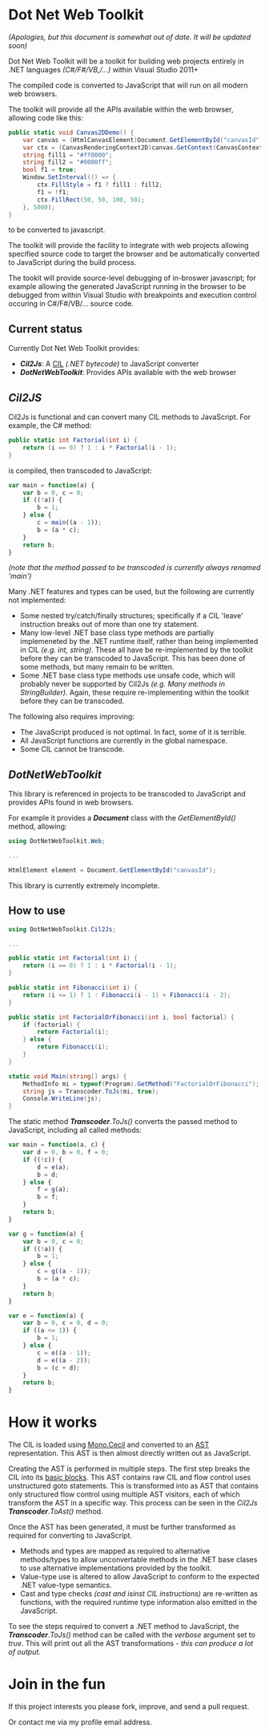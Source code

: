 Dot Net Web Toolkit
===================

*(Apologies, but this document is somewhat out of date. It will be updated soon)*

Dot Net Web Toolkit will be a toolkit for building web projects entirely in .NET languages *(C#/F#/VB,/...)* within Visual Studio 2011+

The compiled code is converted to JavaScript that will run on all modern web browsers.

The toolkit will provide all the APIs available within the web browser, allowing code like this:

```C#
public static void Canvas2DDemo() {
    var canvas = (HtmlCanvasElement)Document.GetElementById("canvasId");
    var ctx = (CanvasRenderingContext2D)canvas.GetContext(CanvasContext.TwoD);
    string fill1 = "#ff0000";
    string fill2 = "#0000ff";
    bool f1 = true;
    Window.SetInterval(() => {
        ctx.FillStyle = f1 ? fill1 : fill2;
        f1 = !f1;
        ctx.FillRect(50, 50, 100, 50);
    }, 5000);
}
```

to be converted to javascript.

The toolkit will provide the facility to integrate with web projects allowing specified source code to target the browser and be automatically converted to JavaScript during the build process.

The tookit will provide source-level debugging of in-broswer javascript; for example allowing the generated JavaScript running in the browser to be debugged from within Visual Studio with breakpoints and execution control occuring in C#/F#/VB/... source code.

Current status
--------------

Currently Dot Net Web Toolkit provides:

* ***Cil2Js***: A [CIL][1] *(.NET bytecode)* to JavaScript converter
* ***DotNetWebToolkit***: Provides APIs available with the web browser

*Cil2JS*
--------

Cil2Js is functional and can convert many CIL methods to JavaScript. For example, the C# method:

```C#
public static int Factorial(int i) {
    return (i == 0) ? 1 : i * Factorial(i - 1);
}
```

is compiled, then transcoded to JavaScript:

```JavaScript
var main = function(a) {
    var b = 0, c = 0;
    if ((!a)) {
        b = 1;
    } else {
        c = main((a - 1));
        b = (a * c);
    }
    return b;
}
```

*(note that the method passed to be transcoded is currently always renamed 'main')*

Many .NET features and types can be used, but the following are currently not implemented:

* Some nested try/catch/finally structures; specifically if a CIL 'leave' instruction breaks out of more than one try statement.
* Many low-level .NET base class type methods are partially implemeneted by the .NET runtime itself, rather than being implemented in CIL *(e.g. int, string)*. These all have be re-implemented by the toolkit before they can be transcoded to JavaScript. This has been done of some methods, but many remain to be written.
* Some .NET base class type methods use unsafe code, which will probably never be supported by Cil2Js *(e.g. Many methods in StringBuilder)*. Again, these require re-implementing within the toolkit before they can be transcoded. 

The following also requires improving:

* The JavaScript produced is not optimal. In fact, some of it is terrible.
* All JavaScript functions are currently in the global namespace.
* Some CIL cannot be transcode.

*DotNetWebToolkit*
------------------

This library is referenced in projects to be transcoded to JavaScript and provides APIs found in web browsers.

For example it provides a ***Document*** class with the *GetElementById()* method, allowing:

```C#
using DotNetWebToolkit.Web;

...

HtmlElement element = Document.GetElementById("canvasId");
```

This library is currently extremely incomplete.


How to use
----------

```C#
using DotNetWebToolkit.Cil2Js;

...

public static int Factorial(int i) {
    return (i == 0) ? 1 : i * Factorial(i - 1);
}

public static int Fibonacci(int i) {
    return (i <= 1) ? 1 : Fibonacci(i - 1) + Fibonacci(i - 2);
}

public static int FactorialOrFibonacci(int i, bool factorial) {
    if (factorial) {
        return Factorial(i);
    } else {
        return Fibonacci(i);
    }
}

static void Main(string[] args) {
    MethodInfo mi = typeof(Program).GetMethod("FactorialOrFibonacci");
    string js = Transcoder.ToJs(mi, true);
    Console.WriteLine(js);
}
```

The static method ***Transcoder***.*ToJs()* converts the passed method to JavaScript, including all called methods:

```JavaScript
var main = function(a, c) {
    var d = 0, b = 0, f = 0;
    if ((!c)) {
        d = e(a);
        b = d;
    } else {
        f = g(a);
        b = f;
    }
    return b;
}

var g = function(a) {
    var b = 0, c = 0;
    if ((!a)) {
        b = 1;
    } else {
        c = g((a - 1));
        b = (a * c);
    }
    return b;
}

var e = function(a) {
    var b = 0, c = 0, d = 0;
    if ((a <= 1)) {
        b = 1;
    } else {
        c = e((a - 1));
        d = e((a - 2));
        b = (c + d);
    }
    return b;
}
```

How it works
============

The CIL is loaded using [Mono.Cecil][2] and converted to an [AST][3] representation. This AST is then almost directly written out as JavaScript.

Creating the AST is performed in multiple steps. The first step breaks the CIL into its [basic blocks][4]. This AST contains raw CIL and flow control uses unstructured goto statements. This is transformed into as AST that contains only structured flow control using multiple AST visitors, each of which transform the AST in a specific way. This process can be seen in the *Cil2Js* ***Transcoder***.*ToAst()* method.

Once the AST has been generated, it must be further transformed as required for converting to JavaScript.

* Methods and types are mapped as required to alternative methods/types to allow unconvertable methods in the .NET base clases to use alternative implementations provided by the toolkit.
* Value-type use is altered to allow JavaScript to conform to the expected .NET value-type semantics.
* Cast and type checks *(cast and isinst CIL instructions)* are re-written as functions, with the required runtime type information also emitted in the JavaScript.

To see the steps required to convert a .NET method to JavaScript, the ***Transcoder***.*ToJs()* method can be called with the *verbose* argument set to *true*. This will print out all the AST transformations - *this can produce a lot of output*.

Join in the fun
===============

If this project interests you please fork, improve, and send a pull request.

Or contact me via my profile email address.


[1]: http://en.wikipedia.org/wiki/Common_Intermediate_Language
[2]: https://github.com/jbevain/cecil
[3]: http://en.wikipedia.org/wiki/Abstract_syntax_tree
[4]: http://en.wikipedia.org/wiki/Basic_block
